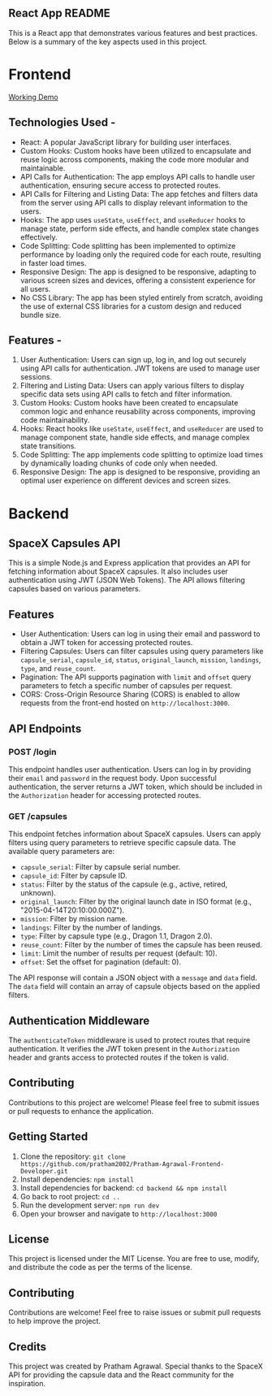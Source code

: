 ## React App README

This is a React app that demonstrates various features and best practices. Below is a summary of the key aspects used in this project.

# Frontend

[Working Demo](https://drive.google.com/file/d/1tI0fIJ3g25AYfuSg_YMGTKrB4-vii7b_/view?usp=sharing)

## Technologies Used -

- React: A popular JavaScript library for building user interfaces.
- Custom Hooks: Custom hooks have been utilized to encapsulate and reuse logic across components, making the code more modular and maintainable.
- API Calls for Authentication: The app employs API calls to handle user authentication, ensuring secure access to protected routes.
- API Calls for Filtering and Listing Data: The app fetches and filters data from the server using API calls to display relevant information to the users.
- Hooks: The app uses `useState`, `useEffect`, and `useReducer` hooks to manage state, perform side effects, and handle complex state changes effectively.
- Code Splitting: Code splitting has been implemented to optimize performance by loading only the required code for each route, resulting in faster load times.
- Responsive Design: The app is designed to be responsive, adapting to various screen sizes and devices, offering a consistent experience for all users.
- No CSS Library: The app has been styled entirely from scratch, avoiding the use of external CSS libraries for a custom design and reduced bundle size.

## Features -

1. User Authentication: Users can sign up, log in, and log out securely using API calls for authentication. JWT tokens are used to manage user sessions.
2. Filtering and Listing Data: Users can apply various filters to display specific data sets using API calls to fetch and filter information.
3. Custom Hooks: Custom hooks have been created to encapsulate common logic and enhance reusability across components, improving code maintainability.
4. Hooks: React hooks like `useState`, `useEffect`, and `useReducer` are used to manage component state, handle side effects, and manage complex state transitions.
5. Code Splitting: The app implements code splitting to optimize load times by dynamically loading chunks of code only when needed.
6. Responsive Design: The app is designed to be responsive, providing an optimal user experience on different devices and screen sizes.

# Backend

## SpaceX Capsules API

This is a simple Node.js and Express application that provides an API for fetching information about SpaceX capsules. It also includes user authentication using JWT (JSON Web Tokens). The API allows filtering capsules based on various parameters.

## Features

- User Authentication: Users can log in using their email and password to obtain a JWT token for accessing protected routes.
- Filtering Capsules: Users can filter capsules using query parameters like `capsule_serial`, `capsule_id`, `status`, `original_launch`, `mission`, `landings`, `type`, and `reuse_count`.
- Pagination: The API supports pagination with `limit` and `offset` query parameters to fetch a specific number of capsules per request.
- CORS: Cross-Origin Resource Sharing (CORS) is enabled to allow requests from the front-end hosted on `http://localhost:3000`.

## API Endpoints

### POST /login

This endpoint handles user authentication. Users can log in by providing their `email` and `password` in the request body. Upon successful authentication, the server returns a JWT token, which should be included in the `Authorization` header for accessing protected routes.

### GET /capsules

This endpoint fetches information about SpaceX capsules. Users can apply filters using query parameters to retrieve specific capsule data. The available query parameters are:

- `capsule_serial`: Filter by capsule serial number.
- `capsule_id`: Filter by capsule ID.
- `status`: Filter by the status of the capsule (e.g., active, retired, unknown).
- `original_launch`: Filter by the original launch date in ISO format (e.g., "2015-04-14T20:10:00.000Z").
- `mission`: Filter by mission name.
- `landings`: Filter by the number of landings.
- `type`: Filter by capsule type (e.g., Dragon 1.1, Dragon 2.0).
- `reuse_count`: Filter by the number of times the capsule has been reused.
- `limit`: Limit the number of results per request (default: 10).
- `offset`: Set the offset for pagination (default: 0).

The API response will contain a JSON object with a `message` and `data` field. The `data` field will contain an array of capsule objects based on the applied filters.

## Authentication Middleware

The `authenticateToken` middleware is used to protect routes that require authentication. It verifies the JWT token present in the `Authorization` header and grants access to protected routes if the token is valid.

## Contributing

Contributions to this project are welcome! Please feel free to submit issues or pull requests to enhance the application.

## Getting Started

1. Clone the repository: `git clone https://github.com/pratham2002/Pratham-Agrawal-Frontend-Developer.git`
2. Install dependencies: `npm install`
3. Install dependencies for backend: `cd backend && npm install`
4. Go back to root project: `cd ..`
5. Run the development server: `npm run dev`
6. Open your browser and navigate to `http://localhost:3000`

## License

This project is licensed under the MIT License. You are free to use, modify, and distribute the code as per the terms of the license.

## Contributing

Contributions are welcome! Feel free to raise issues or submit pull requests to help improve the project.

## Credits

This project was created by Pratham Agrawal. Special thanks to the SpaceX API for providing the capsule data and the React community for the inspiration.
